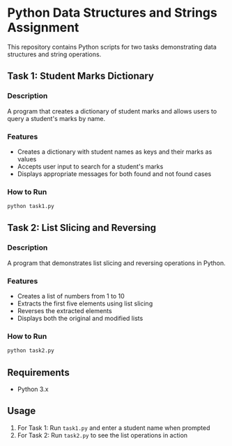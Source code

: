 # Python Data Structures and Strings Assignment

This repository contains Python scripts for two tasks demonstrating data structures and string operations.

## Task 1: Student Marks Dictionary

### Description
A program that creates a dictionary of student marks and allows users to query a student's marks by name.

### Features
- Creates a dictionary with student names as keys and their marks as values
- Accepts user input to search for a student's marks
- Displays appropriate messages for both found and not found cases

### How to Run
```bash
python task1.py
```

## Task 2: List Slicing and Reversing

### Description
A program that demonstrates list slicing and reversing operations in Python.

### Features
- Creates a list of numbers from 1 to 10
- Extracts the first five elements using list slicing
- Reverses the extracted elements
- Displays both the original and modified lists

### How to Run
```bash
python task2.py
```

## Requirements
- Python 3.x

## Usage
1. For Task 1: Run `task1.py` and enter a student name when prompted
2. For Task 2: Run `task2.py` to see the list operations in action
